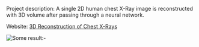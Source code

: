 Project description: A single 2D human chest X-Ray image is reconstructed with 3D volume after passing through a neural network.

Website: [3D Reconstruction of Chest X-Rays][1]

![Some result:-][2]

  [1]: https://sites.google.com/view/cxr2ct/project/
  [2]: https://lanstonchu.files.wordpress.com/2019/05/patient_540_1_iteration_small.gif?w=614&zoom=2
